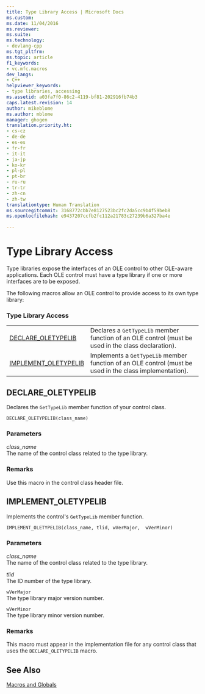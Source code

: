 ```yaml
---
title: Type Library Access | Microsoft Docs
ms.custom: 
ms.date: 11/04/2016
ms.reviewer: 
ms.suite: 
ms.technology:
- devlang-cpp
ms.tgt_pltfrm: 
ms.topic: article
f1_keywords:
- vc.mfc.macros
dev_langs:
- C++
helpviewer_keywords:
- type libraries, accessing
ms.assetid: a03fa7f0-86c2-4119-bf81-202916fb74b3
caps.latest.revision: 14
author: mikeblome
ms.author: mblome
manager: ghogen
translation.priority.ht:
- cs-cz
- de-de
- es-es
- fr-fr
- it-it
- ja-jp
- ko-kr
- pl-pl
- pt-br
- ru-ru
- tr-tr
- zh-cn
- zh-tw
translationtype: Human Translation
ms.sourcegitcommit: 3168772cbb7e8127523bc2fc2da5cc9b4f59beb8
ms.openlocfilehash: e9437207ccfb2fc112a21783c27239b6a327ba4e

---
```

# Type Library Access
Type libraries expose the interfaces of an OLE control to other OLE-aware applications. Each OLE control must have a type library if one or more interfaces are to be exposed.  
  
 The following macros allow an OLE control to provide access to its own type library:  
  
### Type Library Access  
  
|||  
|-|-|  
|[DECLARE_OLETYPELIB](#declare_oletypelib)|Declares a `GetTypeLib` member function of an OLE control (must be used in the class declaration).|  
|[IMPLEMENT_OLETYPELIB](#implement_oletypelib)|Implements a `GetTypeLib` member function of an OLE control (must be used in the class implementation).|  
  
##  <a name="declare_oletypelib"></a>  DECLARE_OLETYPELIB  
 Declares the `GetTypeLib` member function of your control class.  
  
```   
DECLARE_OLETYPELIB(class_name)   
```  
  
### Parameters  
 *class_name*  
 The name of the control class related to the type library.  
  
### Remarks  
 Use this macro in the control class header file.  
  
##  <a name="implement_oletypelib"></a>  IMPLEMENT_OLETYPELIB  
 Implements the control's `GetTypeLib` member function.  
  
```   
IMPLEMENT_OLETYPELIB(class_name, tlid, wVerMajor,  wVerMinor)   
```  
  
### Parameters  
 *class_name*  
 The name of the control class related to the type library.  
  
 *tlid*  
 The ID number of the type library.  
  
 `wVerMajor`  
 The type library major version number.  
  
 `wVerMinor`  
 The type library minor version number.  
  
### Remarks  
 This macro must appear in the implementation file for any control class that uses the `DECLARE_OLETYPELIB` macro.  
  
## See Also  
 [Macros and Globals](../../mfc/reference/mfc-macros-and-globals.md)



<!--HONumber=Jan17_HO2-->


